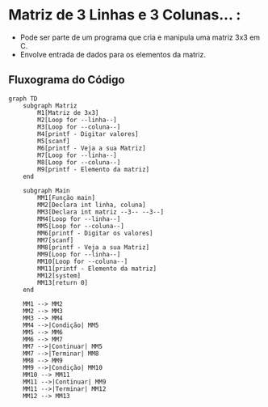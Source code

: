 # Matriz de 3 Linhas e 3 Colunas... :

- Pode ser parte de um programa que cria e manipula uma matriz 3x3 em C.
- Envolve entrada de dados para os elementos da matriz.

## Fluxograma do Código

``` mermaid
graph TD
    subgraph Matriz
        M1[Matriz de 3x3]
        M2[Loop for --linha--]
        M3[Loop for --coluna--]
        M4[printf - Digitar valores]
        M5[scanf]
        M6[printf - Veja a sua Matriz]
        M7[Loop for --linha--]
        M8[Loop for --coluna--]
        M9[printf - Elemento da matriz]
    end

    subgraph Main
        MM1[Função main]
        MM2[Declara int linha, coluna]
        MM3[Declara int matriz --3-- --3--]
        MM4[Loop for --linha--]
        MM5[Loop for --coluna--]
        MM6[printf - Digitar os valores]
        MM7[scanf]
        MM8[printf - Veja a sua Matriz]
        MM9[Loop for --linha--]
        MM10[Loop for --coluna--]
        MM11[printf - Elemento da matriz]
        MM12[system]
        MM13[return 0]
    end

    MM1 --> MM2
    MM2 --> MM3
    MM3 --> MM4
    MM4 -->|Condição| MM5
    MM5 --> MM6
    MM6 --> MM7
    MM7 -->|Continuar| MM5
    MM7 -->|Terminar| MM8
    MM8 --> MM9
    MM9 -->|Condição| MM10
    MM10 --> MM11
    MM11 -->|Continuar| MM9
    MM11 -->|Terminar| MM12
    MM12 --> MM13


```
